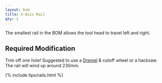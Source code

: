 ```yaml
---
layout: bom
title: X-Axis Rail
qty: 1
---
```


The smallest rail in the BOM allows the tool head to travel left and right.

## Required Modification

Trim off one hole! Suggested to use a [Dremel](https://www.amazon.com/dp/B0D2D28FSV?&tag=lemontron-20) & cutoff wheel or
a hacksaw. The rail will wind up around 230mm.

{% include tips/rails.html %}
